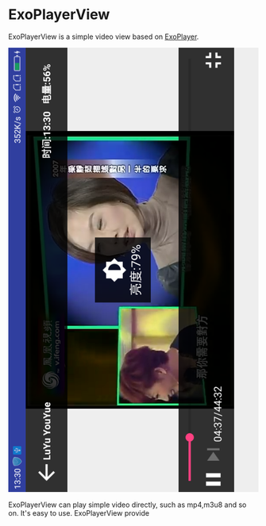 # ExoPlayerView
ExoPlayerView is a simple video view based on [ExoPlayer](https://github.com/google/ExoPlayer).

![brightness](/images/brightness.png)

ExoPlayerView can play simple video directly, such as mp4,m3u8 and so on.
It's easy to use.
ExoPlayerView provide

